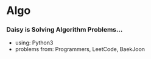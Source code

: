 # Algo

### Daisy is Solving Algorithm Problems...
- using: Python3
- problems from: Programmers, LeetCode, BaekJoon
